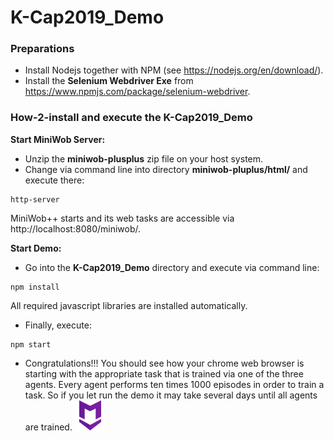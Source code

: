 # K-Cap2019_Demo

### Preparations
* Install Nodejs together with NPM (see https://nodejs.org/en/download/).
* Install the **Selenium Webdriver Exe** from https://www.npmjs.com/package/selenium-webdriver.

### How-2-install and execute the K-Cap2019_Demo

__Start MiniWob Server:__ 
* Unzip the **miniwob-plusplus** zip file on your host system.
* Change  via command line into directory **miniwob-pluplus/html/** and execute there:
``` console
http-server
```
MiniWob++ starts and its web tasks are accessible via http://localhost:8080/miniwob/.

__Start Demo:__ 
* Go into the **K-Cap2019_Demo** directory and execute via command line: 
``` console
npm install
```
All required javascript libraries are installed automatically.

* Finally, execute:
``` console
npm start 
```
* Congratulations!!! You should see how your chrome web browser is starting with the appropriate task that is trained via one of the three agents. Every agent performs ten times 1000 episodes in order to train a task. So if you let run the demo it may take several days until all agents are trained.
![alt text](https://github.com/adam-p/markdown-here/raw/master/src/common/images/icon48.png "MiniWob++ Task execution")

